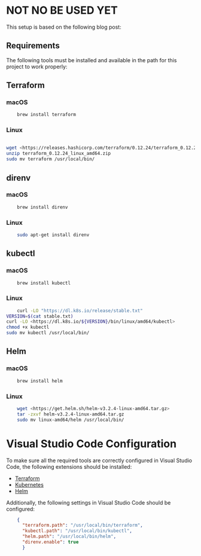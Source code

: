# NOT NO BE USED YET

This setup is based on the following blog post: 

## Requirements

The following tools must be installed and available in the path for this project to work properly:

## Terraform

### macOS

```bash
    brew install terraform
```

### Linux

```bash
    
wget <https://releases.hashicorp.com/terraform/0.12.24/terraform_0.12.24_linux_amd64.zip>
unzip terraform_0.12.24_linux_amd64.zip
sudo mv terraform /usr/local/bin/

```

## direnv

### macOS

```bash
    brew install direnv

```

### Linux

```bash
    sudo apt-get install direnv
```

## kubectl

### macOS

```bash
    brew install kubectl

```

### Linux

```bash
    curl -LO "https://dl.k8s.io/release/stable.txt"
VERSION=$(cat stable.txt)
curl -LO <https://dl.k8s.io/${VERSION}/bin/linux/amd64/kubectl>
chmod +x kubectl
sudo mv kubectl /usr/local/bin/
```

## Helm

### macOS

```bash
    brew install helm
```

### Linux

```bash
    wget <https://get.helm.sh/helm-v3.2.4-linux-amd64.tar.gz>
    tar -zxvf helm-v3.2.4-linux-amd64.tar.gz
    sudo mv linux-amd64/helm /usr/local/bin/
```

# Visual Studio Code Configuration

To make sure all the required tools are correctly configured in Visual Studio Code, the following extensions should be installed:

- [Terraform](https://marketplace.visualstudio.com/items?itemName=mauve.terraform)
- [Kubernetes](https://marketplace.visualstudio.com/items?itemName=ms-kubernetes-tools.vscode-kubernetes-tools)
- [Helm](https://marketplace.visualstudio.com/items?itemName=tjl.vscode-helm)

Additionally, the following settings in Visual Studio Code should be configured:

```json
    {
      "terraform.path": "/usr/local/bin/terraform",
      "kubectl.path": "/usr/local/bin/kubectl",
      "helm.path": "/usr/local/bin/helm",
      "direnv.enable": true
      }

```
